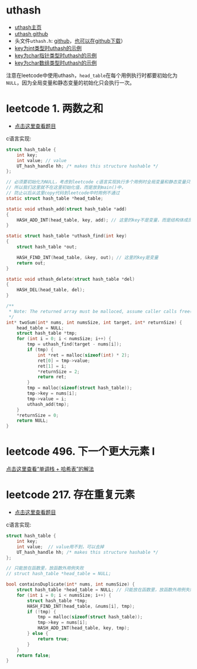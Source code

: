 # uthash

- [uthash主页](https://troydhanson.github.io/uthash/)
- [uthash github](https://github.com/troydhanson/uthash)
- 头文件`uthash.h`: [github](https://github.com/troydhanson/uthash/blob/master/src/uthash.h)，[也可以在github下载](https://gitee.com/chenxiaosonggitee/tmp/blob/master/algorithms/uthash.h)）
- [key为int类型时uthash的示例](https://gitee.com/chenxiaosonggitee/blog/blob/master/courses/algorithms/src/hash-table/int-key-uthash.c)
- [key为char指针类型时uthash的示例](https://gitee.com/chenxiaosonggitee/blog/blob/master/courses/algorithms/src/hash-table/char-ptr-key-uthash.c)
- [key为char数组类型时uthash的示例](https://gitee.com/chenxiaosonggitee/blog/blob/master/courses/algorithms/src/hash-table/char-array-key-uthash.c)

注意在leetcode中使用uthash，`head_table`在每个用例执行时都要初始化为`NULL`，因为全局变量和静态变量的初始化只会执行一次。

# leetcode 1. 两数之和

- [点击这里查看题目](https://leetcode.cn/problems/two-sum/description/)

c语言实现:
```c
struct hash_table {
	int key;
	int value; // value
	UT_hash_handle hh; /* makes this structure hashable */
};

// 必须要初始化为NULL，考虑到leetcode c语言实现执行多个用例时全局变量和静态变量只会初始化一次，
// 所以我们这里就不在这里初始化值，而是放到main()中，
// 防止以后从这里copy代码到leetcode中时用例不通过
static struct hash_table *head_table;

static void uthash_add(struct hash_table *add)
{
	HASH_ADD_INT(head_table, key, add); // 这里的key不是变量，而是结构体成员名
}

static struct hash_table *uthash_find(int key)
{
	struct hash_table *out;

	HASH_FIND_INT(head_table, &key, out); // 这里的key是变量
	return out;
}

static void uthash_delete(struct hash_table *del)
{
	HASH_DEL(head_table, del);
}

/**
 * Note: The returned array must be malloced, assume caller calls free().
 */
int* twoSum(int* nums, int numsSize, int target, int* returnSize) {
    head_table = NULL;
    struct hash_table *tmp;
    for (int i = 0; i < numsSize; i++) {
        tmp = uthash_find(target - nums[i]);
        if (tmp) {
            int *ret = malloc(sizeof(int) * 2);
            ret[0] = tmp->value;
            ret[1] = i;
            *returnSize = 2;
            return ret;
        }
        tmp = malloc(sizeof(struct hash_table));
        tmp->key = nums[i];
        tmp->value = i;
        uthash_add(tmp);
    }
    *returnSize = 0;
    return NULL;
}
```

# leetcode 496. 下一个更大元素 I

[点击这里查看“单调栈 + 哈希表”的解法](https://chenxiaosong.com/courses/algorithms/monotonic-stack.html)

# leetcode 217. 存在重复元素

- [点击这里查看题目](https://leetcode.cn/problems/contains-duplicate/description/)

c语言实现:
```c
struct hash_table {
	int key;
	int value;  // value用不到，可以去掉
	UT_hash_handle hh; /* makes this structure hashable */
};

// 只能放在函数里，放函数外用例失败
// struct hash_table *head_table = NULL;

bool containsDuplicate(int* nums, int numsSize) {
    struct hash_table *head_table = NULL; // 只能放在函数里，放函数外用例失败
    for (int i = 0; i < numsSize; i++) {
        struct hash_table *tmp;
        HASH_FIND_INT(head_table, &nums[i], tmp);
        if (!tmp) {
            tmp = malloc(sizeof(struct hash_table));
            tmp->key = nums[i];
            HASH_ADD_INT(head_table, key, tmp);
        } else {
            return true;
        }
    }
    return false;
}
```